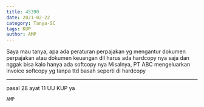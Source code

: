 ```yaml
---
title: 45390
date: 2021-02-22
category: Tanya-SC
tags: KUP
author: AMP
---
```


Saya mau tanya, apa ada peraturan perpajakan yg mengantur dokumen perpajakan atau dokumen keuangan dll harus ada hardcopy nya saja dan nggak bisa kalo hanya ada softcopy nya Misalnya, PT ABC mengeluarkan invoice softcopy yg tanpa ttd basah seperti di hardcopy

---

pasal 28 ayat 11 UU KUP ya

`AMP`
